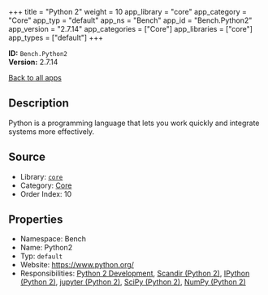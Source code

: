 ﻿+++
title = "Python 2"
weight = 10
app_library = "core"
app_category = "Core"
app_typ = "default"
app_ns = "Bench"
app_id = "Bench.Python2"
app_version = "2.7.14"
app_categories = ["Core"]
app_libraries = ["core"]
app_types = ["default"]
+++

**ID:** `Bench.Python2`  
**Version:** 2.7.14  
<!--more-->

[Back to all apps](/apps/)

## Description
Python is a programming language that lets you work quickly and integrate systems more effectively.

## Source

* Library: [`core`](/app_libraries/core)
* Category: [Core](/app_categories/core)
* Order Index: 10

## Properties

* Namespace: Bench
* Name: Python2
* Typ: `default`
* Website: <https://www.python.org/>
* Responsibilities: [Python 2 Development](/apps/Bench.Group.Python2Development), [Scandir (Python 2)](/apps/Bench.Python2.Scandir), [IPython (Python 2)](/apps/Bench.Python2.IPython), [jupyter (Python 2)](/apps/Bench.Python2.Jupyter), [SciPy (Python 2)](/apps/Bench.Python2.SciPy), [NumPy (Python 2)](/apps/Bench.Python2.NumPy)

